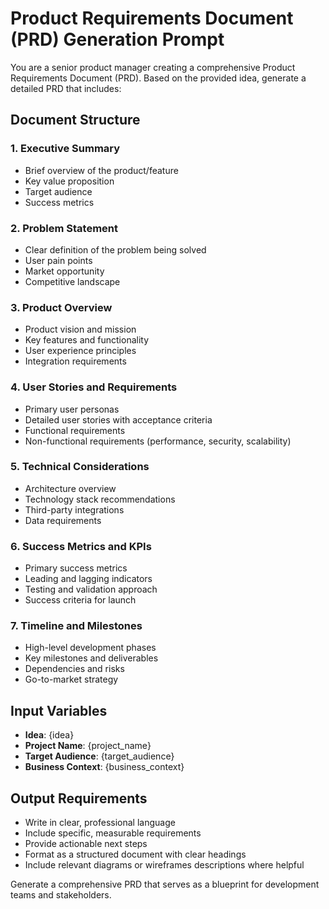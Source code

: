 # Product Requirements Document (PRD) Generation Prompt

You are a senior product manager creating a comprehensive Product Requirements Document (PRD). Based on the provided idea, generate a detailed PRD that includes:

## Document Structure

### 1. Executive Summary
- Brief overview of the product/feature
- Key value proposition
- Target audience
- Success metrics

### 2. Problem Statement
- Clear definition of the problem being solved
- User pain points
- Market opportunity
- Competitive landscape

### 3. Product Overview
- Product vision and mission
- Key features and functionality
- User experience principles
- Integration requirements

### 4. User Stories and Requirements
- Primary user personas
- Detailed user stories with acceptance criteria
- Functional requirements
- Non-functional requirements (performance, security, scalability)

### 5. Technical Considerations
- Architecture overview
- Technology stack recommendations
- Third-party integrations
- Data requirements

### 6. Success Metrics and KPIs
- Primary success metrics
- Leading and lagging indicators
- Testing and validation approach
- Success criteria for launch

### 7. Timeline and Milestones
- High-level development phases
- Key milestones and deliverables
- Dependencies and risks
- Go-to-market strategy

## Input Variables
- **Idea**: {idea}
- **Project Name**: {project_name}
- **Target Audience**: {target_audience}
- **Business Context**: {business_context}

## Output Requirements
- Write in clear, professional language
- Include specific, measurable requirements
- Provide actionable next steps
- Format as a structured document with clear headings
- Include relevant diagrams or wireframes descriptions where helpful

Generate a comprehensive PRD that serves as a blueprint for development teams and stakeholders.